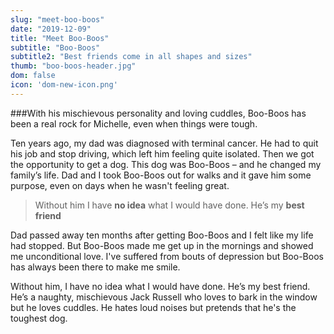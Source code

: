 ```yaml
---
slug: "meet-boo-boos"
date: "2019-12-09"
title: "Meet Boo-Boos"
subtitle: "Boo-Boos"
subtitle2: "Best friends come in all shapes and sizes"
thumb: "boo-boos-header.jpg"
dom: false
icon: 'dom-new-icon.png'
---
```


###With his mischievous personality and loving cuddles, Boo-Boos has been a real rock for Michelle, even when things were tough.

Ten years ago, my dad was diagnosed with terminal cancer. He had to quit his job and stop driving, which left him feeling quite isolated. Then we got the opportunity to get a dog. This dog was Boo-Boos – and he changed my family’s life. Dad and I took Boo-Boos out for walks and it gave him some purpose, even on days when he wasn't feeling great.

> Without him I have **no idea** what I would have done. He’s my **best friend**

Dad passed away ten months after getting Boo-Boos and I felt like my life had stopped. But Boo-Boos made me get up in the mornings and showed me unconditional love. I've suffered from bouts of depression but Boo-Boos has always been there to make me smile.

Without him, I have no idea what I would have done. He’s my best friend. He’s a naughty, mischievous Jack Russell who loves to bark in the window but he loves cuddles. He hates loud noises but pretends that he's the toughest dog.